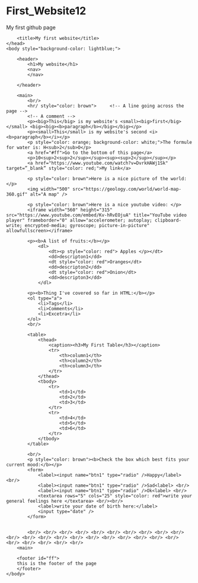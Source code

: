 # First_Website12
My first github page
<!DOCTYPE html>
<html>
	<head>
		<meta charset="UTF-8">
		<meta name="description" content="This is an awsome website">    <!-- The content sentence should be up to 160 characters -->
		<meta name=”author” content=”Itamar”>
		<meta name=”viewport” content=”width=device-width, initial-scale=1.0”>

		<title>My first website</title>
	</head>
	<body style="background-color: lightblue;">
		
		<header>
			<h1>My website</h1>
			<nav>
			</nav>
		
		</header>
		
		<main>
			<br/>
			<hr/ style="color: brown">     <!-- A line going across the page -->
			<!-- A comment -->
			<p><big>This</big> is my website's <small><big>first</big></small> <big><big><b>paragraph</b></big></big></p>
			<p><small>This</small> is my website's second <i><b>paragraph</b></i></p>
			<p style="color: orange; background-color: white;">The formule for water is: H<sub>2</sub>O</p>
			<a href="#ff">Go to the bottom of this page</a>
			<p>10<sup>2<sup>2</sup></sup><sup><sup>2</sup></sup></p>
			<a href="https://www.youtube.com/watch?v=DvrkHAWj1Sk" target=”_blank” style="color: red;">My link</a>
			
			<p style="color: brown">Here is a nice picture of the world: </p>
			<img width="500" src="https://geology.com/world/world-map-360.gif" alt="A map" />
			
			<p style="color: brown">Here is a nice youtube video: </p>
			<iframe width="560" height="315" src="https://www.youtube.com/embed/Kv-hRvEOjuA" title="YouTube video player" frameborder="0" allow="accelerometer; autoplay; clipboard-write; encrypted-media; gyroscope; picture-in-picture" allowfullscreen></iframe>
			
			<p><b>A list of fruits:</b></p>
				<dl>
					<dt><p style="color: red"> Apples </p></dt>
					<dd>descripton1</dd>
					<dt style="color: red">Oranges</dt>
					<dd>descripton2</dd>
					<dt style="color: red">Onion</dt>
					<dd>descripton3</dd>
				</dl>
				
			<p><b>Thing I've covered so far in HTML:</b></p>
            <ol type="a">
				<li>Tags</li>
				<li>Comments</li>
				<li>Excetra</li>
			</ol>
			<br/>
			
			<table>
				<thead>
					<caption><h3>My First Table</h3></caption>
					<tr>
						<th>column1</th>
						<th>column2</th>
						<th>column3</th>
					</tr>
				</thead>
				<tbody>
					<tr>
						<td>1</td>
						<td>2</td>
						<td>3</td>
					</tr>
					<tr>
						<td>4</td>
						<td>5</td>
						<td>6</td>
					</tr>
				</tbody>
			</table>
			
			<br/>
			<p style="color: brown"><b>Check the box which best fits your current mood:</b></p>
			<form>
				<label><input name="btn1" type="radio" />Happy</label> <br/>
				<label><input name="btn1" type="radio" />Sad<label> <br/>
				<label><input name="btn1" type="radio" />Ok<label> <br/>
				<textarea rows="5" cols="25" style="color: red">write your general feelings here </textarea> <br/><br/>
				<label>write your date of birth here:</label>
				<input type="date" />
			</form>
				
				
			<br/> <br/> <br/> <br/> <br/> <br/> <br/> <br/> <br/> <br/> <br/> <br/> <br/> <br/> <br/> <br/> <br/> <br/> <br/> <br/> <br/> <br/> <br/> <br/> <br/> <br/>
		<main>
		
		<footer id="ff">
		this is the footer of the page
		</footer>
	</body>
</html>
